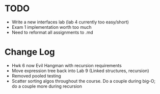 # TODO
- Write a new interfaces lab (lab 4 currently too easy/short)
- Exam 1 implementation worth too much
- Need to reformat all assignments to .md

# Change Log
- Hwk 6 now Evil Hangman with recursion requirements
- Move expression tree back into Lab 9 (Linked structures, recursion)
- Removed pooled testing
- Scatter sorting algos throughout the course. Do a couple during big-O; do a couple more during recursion
